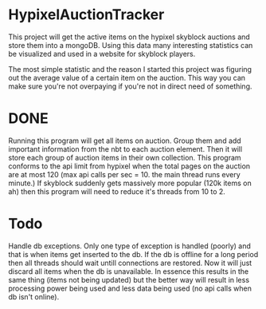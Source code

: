 # HypixelAuctionTracker

This project will get the active items on the hypixel skyblock auctions and store them into a mongoDB. Using this data many interesting statistics can be visualized and used in a website for skyblock players.

The most simple statistic and the reason I started this project was figuring out the average value of a certain item on the auction. This way you can make sure you're not overpaying if you're not in direct need of something.

# DONE
Running this program will get all items on auction. Group them and add important information from the nbt to each auction element. Then it will store each group of auction items in their own collection. This program conforms to the api limit from hypixel when the total pages on the auction are at most 120 (max api calls per sec = 10. the main thread runs every minute.)
If skyblock suddenly gets massively more popular (120k items on ah) then this program will need to reduce it's threads from 10 to 2.

# Todo
Handle db exceptions. Only one type of exception is handled (poorly) and that is when items get inserted to the db. If the db is offline for a long period then all threads should wait untill connections are restored. Now it will just discard all items when the db is unavailable. In essence this results in the same thing (items not being updated) but the better way will result in less processing power being used and less data being used (no api calls when db isn't online).